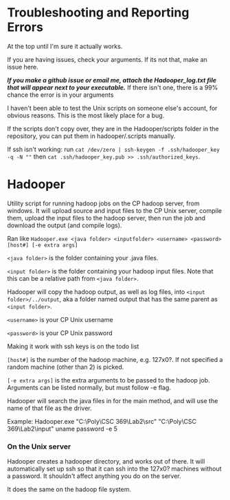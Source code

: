 # Troubleshooting and Reporting Errors
At the top until I'm sure it actually works.

If you are having issues, check your arguments.  If its not that, make an issue here.

**_If you make a github issue or email me, attach the Hadooper_log.txt file that will appear next to your executable._**  If there isn't one, there is a 99% chance the error is in your arguments

I haven't been able to test the Unix scripts on someone else's account, for obvious reasons.  This is the most likely place for a bug.

If the scripts don't copy over, they are in the Hadooper/scripts folder in the repository, you can put them in hadooper/.scripts manually.

If ssh isn't working: run `cat /dev/zero | ssh-keygen -f .ssh/hadooper_key -q -N ""` then `cat .ssh/hadooper_key.pub >> .ssh/authorized_keys`.

# Hadooper
Utility script for running hadoop jobs on the CP hadoop server, from windows.  It will upload source and input files to the CP Unix server, compile them, upload the input files to the hadoop server, then run the job and download the output (and compile logs).

Ran like `Hadooper.exe <java folder> <inputfolder> <username> <password> [host#] [-e extra args]`

`<java folder>` is the folder containing your .java files.

`<input folder>` is the folder containing your hadoop input files.  Note that this can be a relative path from `<java folder>`.

Hadooper will copy the hadoop output, as well as log files, into `<input folder>/../output`, aka a folder named output that has the same parent as `<input folder>`.

`<username>` is your CP Unix username

`<password>` is your CP Unix password

Making it work with ssh keys is on the todo list

`[host#]` is the number of the hadoop machine, e.g. 127x0?.  If not specified a random machine (other than 2) is picked.

`[-e extra args]` is the extra arguments to be passed to the hadoop job.  Arguments can be listed normally, but must follow -e flag.



Hadooper will search the java files in <javafolder> for the main method, and will use the name of that file as the driver.


Example: Hadooper.exe "C:\Poly\CSC 369\Lab2\src" "C:\Poly\CSC 369\Lab2\input" uname password -e 5

### On the Unix server
Hadooper creates a hadooper directory, and works out of there.  It will automatically set up ssh so that it can ssh into the 127x0? machines without a password.  It shouldn't affect anything you do on the server.  

It does the same on the hadoop file system.
